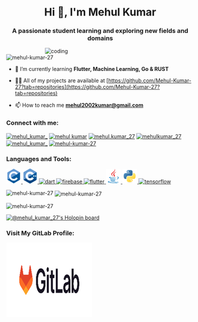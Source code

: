 <h1 align="center">Hi 👋, I'm Mehul Kumar</h1>
<h3 align="center">A passionate student learning and exploring new fields and domains</h3>

<img align = "right" alt = "coding" width = "400" src = "https://camo.githubusercontent.com/5ddf73ad3a205111cf8c686f687fc216c2946a75005718c8da5b837ad9de78c9/68747470733a2f2f7468756d62732e6766796361742e636f6d2f4576696c4e657874446576696c666973682d736d616c6c2e676966">

<p align="left"> <img src="https://komarev.com/ghpvc/?username=mehul-kumar-27&label=Profile%20views&color=0e75b6&style=flat" alt="mehul-kumar-27" /> </p>

- 🌱 I’m currently learning **Flutter, Machine Learning, Go & RUST**

- 👨‍💻 All of my projects are available at [https://github.com/Mehul-Kumar-27?tab=repositories](https://github.com/Mehul-Kumar-27?tab=repositories)

- 📫 How to reach me **mehul2002kumar@gmail.com**

<h3 align="left">Connect with me:</h3>
<p align="left">
<a href="https://twitter.com/mehul_kumar_" target="blank"><img align="center" src="https://raw.githubusercontent.com/rahuldkjain/github-profile-readme-generator/master/src/images/icons/Social/twitter.svg" alt="mehul_kumar_" height="30" width="40" /></a>
<a href="https://www.linkedin.com/in/mehul-kumar-40bba7220/" target="blank"><img align="center" src="https://raw.githubusercontent.com/rahuldkjain/github-profile-readme-generator/master/src/images/icons/Social/linked-in-alt.svg" alt="mehul kumar" height="30" width="40" /></a>
<a href="https://instagram.com/mehul.kumar_27" target="blank"><img align="center" src="https://raw.githubusercontent.com/rahuldkjain/github-profile-readme-generator/master/src/images/icons/Social/instagram.svg" alt="mehul.kumar_27" height="30" width="40" /></a>
<a href="https://www.codechef.com/users/mehulkumar_27" target="blank"><img align="center" src="https://cdn.jsdelivr.net/npm/simple-icons@3.1.0/icons/codechef.svg" alt="mehulkumar_27" height="30" width="40" /></a>
<a href="https://www.hackerrank.com/mehul_kumar_" target="blank"><img align="center" src="https://raw.githubusercontent.com/rahuldkjain/github-profile-readme-generator/master/src/images/icons/Social/hackerrank.svg" alt="mehul_kumar_" height="30" width="40" /></a>
<a href="https://www.leetcode.com/mehul-kumar-27" target="blank"><img align="center" src="https://raw.githubusercontent.com/rahuldkjain/github-profile-readme-generator/master/src/images/icons/Social/leet-code.svg" alt="mehul-kumar-27" height="30" width="40" /></a>
</p>

<h3 align="left">Languages and Tools:</h3>
<p align="left"> <a href="https://www.cprogramming.com/" target="_blank" rel="noreferrer"> <img src="https://raw.githubusercontent.com/devicons/devicon/master/icons/c/c-original.svg" alt="c" width="40" height="40"/> </a> <a href="https://www.w3schools.com/cpp/" target="_blank" rel="noreferrer"> <img src="https://raw.githubusercontent.com/devicons/devicon/master/icons/cplusplus/cplusplus-original.svg" alt="cplusplus" width="40" height="40"/> </a> <a href="https://dart.dev" target="_blank" rel="noreferrer"> <img src="https://www.vectorlogo.zone/logos/dartlang/dartlang-icon.svg" alt="dart" width="40" height="40"/> </a> <a href="https://firebase.google.com/" target="_blank" rel="noreferrer"> <img src="https://www.vectorlogo.zone/logos/firebase/firebase-icon.svg" alt="firebase" width="40" height="40"/> </a> <a href="https://flutter.dev" target="_blank" rel="noreferrer"> <img src="https://www.vectorlogo.zone/logos/flutterio/flutterio-icon.svg" alt="flutter" width="40" height="40"/> </a> <a href="https://www.java.com" target="_blank" rel="noreferrer"> <img src="https://raw.githubusercontent.com/devicons/devicon/master/icons/java/java-original.svg" alt="java" width="40" height="40"/> </a> <a href="https://www.python.org" target="_blank" rel="noreferrer"> <img src="https://raw.githubusercontent.com/devicons/devicon/master/icons/python/python-original.svg" alt="python" width="40" height="40"/> </a> <a href="https://www.tensorflow.org" target="_blank" rel="noreferrer"> <img src="https://www.vectorlogo.zone/logos/tensorflow/tensorflow-icon.svg" alt="tensorflow" width="40" height="40"/> </a> </p>

<p><img align="left" src="https://github-readme-stats.vercel.app/api/top-langs?username=mehul-kumar-27&show_icons=true&locale=en&layout=compact" alt="mehul-kumar-27" /></p>

<p>&nbsp;<img align="center" src="https://github-readme-stats.vercel.app/api?username=mehul-kumar-27&show_icons=true&locale=en" alt="mehul-kumar-27" /></p>

<p><img align="center" src="https://github-readme-streak-stats.herokuapp.com/?user=mehul-kumar-27&" alt="mehul-kumar-27" /></p>

[![@mehul_kumar_27's Holopin board](https://holopin.me/mehul_kumar_27)](https://holopin.io/@mehul_kumar_27)

<h3 align="left">Visit My GitLab Profile:</h3>
<p align="left">
<a href="https://gitlab.com/Mehul-Kumar-27" target="blank"><img align="center" src="https://raw.githubusercontent.com/Mehul-Kumar-27/Data-Repository/main/gitlab-logo-100.svg" alt="mehul_kumar_" height="200" width="230" /></a>

